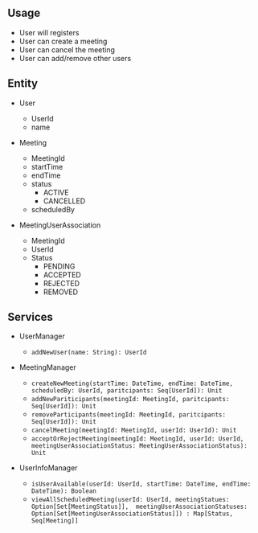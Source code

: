 ## Usage 
- User will registers 
- User can create a meeting 
- User can cancel the meeting 
- User can add/remove other users


## Entity 
- User 
    - UserId 
    - name 

- Meeting 
    - MeetingId 
    - startTime 
    - endTime 
    - status 
        - ACTIVE
        - CANCELLED 
    - scheduledBy

- MeetingUserAssociation 
    - MeetingId 
    - UserId 
    - Status 
        - PENDING 
        - ACCEPTED
        - REJECTED 
        - REMOVED

## Services 
- UserManager
    - `addNewUser(name: String): UserId` 
    
- MeetingManager
    - `createNewMeeting(startTime: DateTime, endTime: DateTime, scheduledBy: UserId, paritcipants: Seq[UserId]): Unit`
    - `addNewPariticipants(meetingId: MeetingId, paritcipants: Seq[UserId]): Unit`
    - `removeParticipants(meetingId: MeetingId, paritcipants: Seq[UserId]): Unit`
    - `cancelMeeting(meetingId: MeetingId, userId: UserId): Unit`
    - `acceptOrRejectMeeting(meetingId: MeetingId, userId: UserId, meetingUserAssociationStatus: MeetingUserAssociationStatus): Unit`
    
- UserInfoManager
    - `isUserAvailable(userId: UserId, startTime: DateTime, endTime: DateTime): Boolean`
    - `viewAllScheduledMeeting(userId: UserId, meetingStatues: Option[Set[MeetingStatus]], 
                               meetingUserAssociationStatuses: Option[Set[MeetingUserAssociationStatus]])
        : Map[Status, Seq[Meeting]]` 

